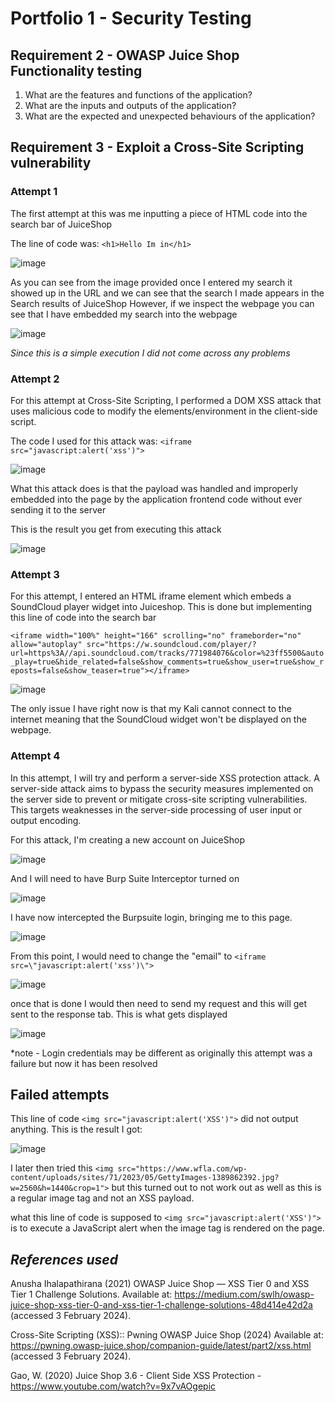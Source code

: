 # Portfolio 1 - Security Testing

## Requirement 2 - OWASP Juice Shop Functionality testing

1. What are the features and functions of the application?
2. What are the inputs and outputs of the application?
3. What are the expected and unexpected behaviours of the application?

## Requirement 3 - Exploit a Cross-Site Scripting vulnerability

### Attempt 1
The first attempt at this was me inputting a piece of HTML code into the search bar of JuiceShop

The line of code was:
```<h1>Hello Im in</h1>```

![image](https://github.com/EthanKB1/Security-Testing/assets/157480256/58708b3b-905a-44f7-9b38-0c64c6306bf2)

As you can see from the image provided once I entered my search it showed up in the URL and we can see that the search I made appears in the Search results of JuiceShop
However, if we inspect the webpage you can see that I have embedded my search into the webpage

![image](https://github.com/EthanKB1/Security-Testing/assets/157480256/fbcc66b1-0473-490b-a191-5b3f038a8966)

_Since this is a simple execution I did not come across any problems_

### Attempt 2

For this attempt at Cross-Site Scripting, I performed a DOM XSS attack that uses malicious code to modify the elements/environment in the client-side script.

The code I used for this attack was:
```<iframe src="javascript:alert('xss')">```

![image](https://github.com/EthanKB1/Security-Testing/assets/157480256/07628db3-e565-492b-a617-ed539cf969d4)

What this attack does is that the payload was handled and improperly embedded into the page by the application frontend code without ever sending it to the server

This is the result you get from executing this attack

![image](https://github.com/EthanKB1/Security-Testing/assets/157480256/37dc8606-2a99-48c1-b49e-ed26cf68029e)

### Attempt 3

For this attempt, I entered an HTML iframe element which embeds a SoundCloud player widget into Juiceshop. This is done but implementing this line of code into the search bar

```<iframe width="100%" height="166" scrolling="no" frameborder="no" allow="autoplay" src="https://w.soundcloud.com/player/?url=https%3A//api.soundcloud.com/tracks/771984076&color=%23ff5500&auto_play=true&hide_related=false&show_comments=true&show_user=true&show_reposts=false&show_teaser=true"></iframe>```

![image](https://github.com/EthanKB1/Security-Testing/assets/157480256/13f8f78a-b87f-4fe4-a9ff-a97735d20161)

The only issue I have right now is that my Kali cannot connect to the internet meaning that the SoundCloud widget won't be displayed on the webpage.

### Attempt 4

In this attempt, I will try and perform a server-side XSS protection attack. A server-side attack aims to bypass the security measures implemented on the server side to prevent or mitigate cross-site scripting vulnerabilities. This targets weaknesses in the server-side processing of user input or output encoding.

For this attack, I'm creating a new account on JuiceShop

![image](https://github.com/EthanKB1/Security-Testing/assets/157480256/510550b2-7537-4f94-9594-2b194a1e9f4e)

And I will need to have Burp Suite Interceptor turned on

![image](https://github.com/EthanKB1/Security-Testing/assets/157480256/53a9d09d-9f5f-4310-a86d-002d67357c3c)

I have now intercepted the Burpsuite login, bringing me to this page.

![image](https://github.com/EthanKB1/Security-Testing/assets/157480256/d99848c1-de98-407e-b8b8-ee49b56e0976)

From this point, I would need to change the "email" to ```<iframe src=\"javascript:alert('xss')\">```

![image](https://github.com/EthanKB1/Security-Testing/assets/157480256/88f8dba1-968d-4841-943f-f4ba61062c40)

once that is done I would then need to send my request and this will get sent to the response tab. This is what gets displayed

![image](https://github.com/EthanKB1/Security-Testing/assets/157480256/dfccd464-6a50-4db9-bb68-3233d475a45a)

*note - Login credentials may be different as originally this attempt was a failure but now it has been resolved

## Failed attempts

This line of code ```<img src="javascript:alert('XSS')">``` did not output anything. This is the result I got:

![image](https://github.com/EthanKB1/Security-Testing/assets/157480256/64b29098-acc6-455d-8e76-a5c097f2341e)

I later then tried this ```<img src="https://www.wfla.com/wp-content/uploads/sites/71/2023/05/GettyImages-1389862392.jpg?w=2560&h=1440&crop=1">``` but this turned out to not work out as well as this is a regular image tag and not an XSS payload.

what this line of code is supposed to ```<img src="javascript:alert('XSS')">``` is to execute a JavaScript alert when the image tag is rendered on the page.


## _References used_

Anusha Ihalapathirana (2021) OWASP Juice Shop — XSS Tier 0 and XSS Tier 1 Challenge Solutions. Available at: https://medium.com/swlh/owasp-juice-shop-xss-tier-0-and-xss-tier-1-challenge-solutions-48d414e42d2a (accessed 3 February 2024).

Cross-Site Scripting (XSS):: Pwning OWASP Juice Shop (2024) Available at: https://pwning.owasp-juice.shop/companion-guide/latest/part2/xss.html (accessed 3 February 2024).

Gao, W. (2020) Juice Shop 3.6 - Client Side XSS Protection - https://www.youtube.com/watch?v=9x7vAOgepic

‌



‌


